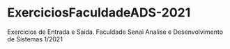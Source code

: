 # ExerciciosFaculdadeADS-2021
Exercicios de Entrada e Saida. Faculdade Senai Analise e Desenvolvimento de Sistemas 1/2021
